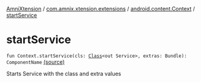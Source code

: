 [AmniXtension](../../index.md) / [com.amnix.xtension.extensions](../index.md) / [android.content.Context](index.md) / [startService](./start-service.md)

# startService

`fun Context.startService(cls: `[`Class`](http://docs.oracle.com/javase/6/docs/api/java/lang/Class.html)`<out Service>, extras: Bundle): ComponentName` [(source)](https://github.com/AmniX/AmniXTension/tree/master/AmniXtension/src/main/java/com/amnix/xtension/extensions/ContextExtension.kt#L320)

Starts Service with the class and extra values

